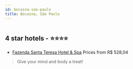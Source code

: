 ```yaml
---
id: bocaina-sao-paulo
title: Bocaina, São Paulo
---
```


<center><img src="https://static.hotelurbano.com/reservas/prod0/3/3410/5853e47dad959_fazenda-santa-teresa-hotel-spa.jpg" alt="" /></center>


##  4 star hotels - ⭐️⭐️⭐️⭐️

-    [Fazenda Santa Teresa Hotel & Spa](https://us.hurb.com/hotels/bocaina/fazenda-santa-teresa-hotel-spa-3410?cmp=18055) Prices from R$ 528,04
   > Give your mind and body a treat!
